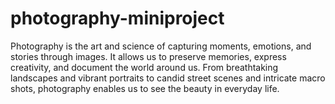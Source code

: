 # photography-miniproject
Photography is the art and science of capturing moments, emotions, and stories through images. It allows us to preserve memories, express creativity, and document the world around us. From breathtaking landscapes and vibrant portraits to candid street scenes and intricate macro shots, photography enables us to see the beauty in everyday life.
